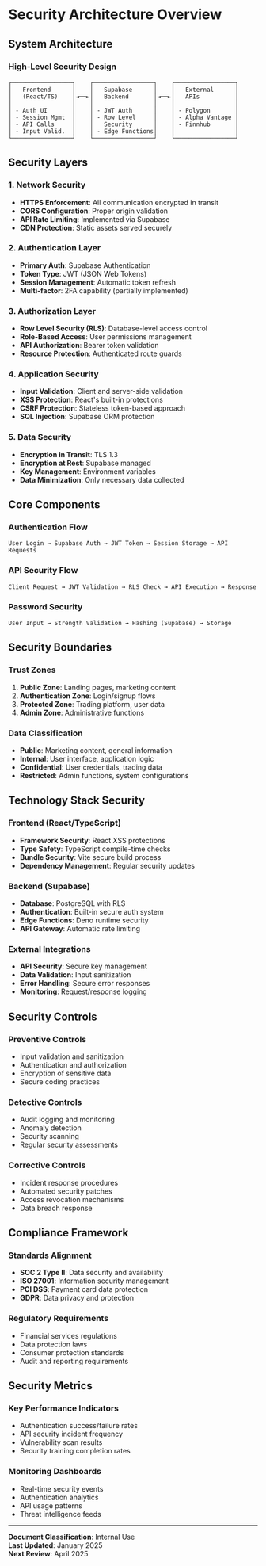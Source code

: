 # Security Architecture Overview

## System Architecture

### High-Level Security Design

```
┌─────────────────┐    ┌─────────────────┐    ┌─────────────────┐
│   Frontend      │    │   Supabase      │    │   External      │
│   (React/TS)    │◄──►│   Backend       │◄──►│   APIs          │
│                 │    │                 │    │                 │
│ - Auth UI       │    │ - JWT Auth      │    │ - Polygon       │
│ - Session Mgmt  │    │ - Row Level     │    │ - Alpha Vantage │
│ - API Calls     │    │   Security      │    │ - Finnhub       │
│ - Input Valid.  │    │ - Edge Functions│    │                 │
└─────────────────┘    └─────────────────┘    └─────────────────┘
```

## Security Layers

### 1. Network Security
- **HTTPS Enforcement**: All communication encrypted in transit
- **CORS Configuration**: Proper origin validation
- **API Rate Limiting**: Implemented via Supabase
- **CDN Protection**: Static assets served securely

### 2. Authentication Layer
- **Primary Auth**: Supabase Authentication
- **Token Type**: JWT (JSON Web Tokens)
- **Session Management**: Automatic token refresh
- **Multi-factor**: 2FA capability (partially implemented)

### 3. Authorization Layer
- **Row Level Security (RLS)**: Database-level access control
- **Role-Based Access**: User permissions management
- **API Authorization**: Bearer token validation
- **Resource Protection**: Authenticated route guards

### 4. Application Security
- **Input Validation**: Client and server-side validation
- **XSS Protection**: React's built-in protections
- **CSRF Protection**: Stateless token-based approach
- **SQL Injection**: Supabase ORM protection

### 5. Data Security
- **Encryption in Transit**: TLS 1.3
- **Encryption at Rest**: Supabase managed
- **Key Management**: Environment variables
- **Data Minimization**: Only necessary data collected

## Core Components

### Authentication Flow
```
User Login → Supabase Auth → JWT Token → Session Storage → API Requests
```

### API Security Flow
```
Client Request → JWT Validation → RLS Check → API Execution → Response
```

### Password Security
```
User Input → Strength Validation → Hashing (Supabase) → Storage
```

## Security Boundaries

### Trust Zones
1. **Public Zone**: Landing pages, marketing content
2. **Authentication Zone**: Login/signup flows
3. **Protected Zone**: Trading platform, user data
4. **Admin Zone**: Administrative functions

### Data Classification
- **Public**: Marketing content, general information
- **Internal**: User interface, application logic
- **Confidential**: User credentials, trading data
- **Restricted**: Admin functions, system configurations

## Technology Stack Security

### Frontend (React/TypeScript)
- **Framework Security**: React XSS protections
- **Type Safety**: TypeScript compile-time checks
- **Bundle Security**: Vite secure build process
- **Dependency Management**: Regular security updates

### Backend (Supabase)
- **Database**: PostgreSQL with RLS
- **Authentication**: Built-in secure auth system
- **Edge Functions**: Deno runtime security
- **API Gateway**: Automatic rate limiting

### External Integrations
- **API Security**: Secure key management
- **Data Validation**: Input sanitization
- **Error Handling**: Secure error responses
- **Monitoring**: Request/response logging

## Security Controls

### Preventive Controls
- Input validation and sanitization
- Authentication and authorization
- Encryption of sensitive data
- Secure coding practices

### Detective Controls
- Audit logging and monitoring
- Anomaly detection
- Security scanning
- Regular security assessments

### Corrective Controls
- Incident response procedures
- Automated security patches
- Access revocation mechanisms
- Data breach response

## Compliance Framework

### Standards Alignment
- **SOC 2 Type II**: Data security and availability
- **ISO 27001**: Information security management
- **PCI DSS**: Payment card data protection
- **GDPR**: Data privacy and protection

### Regulatory Requirements
- Financial services regulations
- Data protection laws
- Consumer protection standards
- Audit and reporting requirements

## Security Metrics

### Key Performance Indicators
- Authentication success/failure rates
- API security incident frequency
- Vulnerability scan results
- Security training completion rates

### Monitoring Dashboards
- Real-time security events
- Authentication analytics
- API usage patterns
- Threat intelligence feeds

---

**Document Classification**: Internal Use  
**Last Updated**: January 2025  
**Next Review**: April 2025
